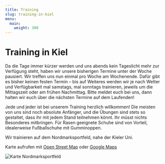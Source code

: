 ```yaml
---
title: Training
slug: training-in-kiel
menu:
  main:
    weight: 300
---
```


# Training in Kiel

Da die Tage immer kürzer werden
und uns abends kein Tageslicht mehr zur Verfügung steht,
haben wir unsere bisherigen Termine unter der Woche pausiert.
Wir treffen uns nun einmal pro Woche am Wochenende.
Dafür gibt es bisher keinen festen Termin –
bis auf Weiteres werden wir je nach Wetter und Verfügbarkeit
mal samstags, mal sonntags trainieren,
jeweils um die Mittagszeit oder am frühen Nachmittag.
Bitte meldet euch bei uns, 
dann halten wir euch über die nächsten Termine auf dem Laufenden!

Jede und jeder ist bei unserem Training herzlich willkommen!
Die meisten von uns sind noch absolute Anfänger,
und die Übungen sind stets so gestaltet,
dass ihr mit jedem Stand teilnehmen könnt.
Ihr müsst nichts Besonderes mitbringen.
Für Rasen geeignete Schuhe sind von Vorteil,
idealerweise Fußballschuhe mit Gumminoppen.

Wir trainieren auf dem Nordmarksportfeld,
nahe der Kieler Uni.

Karte aufrufen mit [Open Street Map](https://osm.org/go/0HsaQC7V?m=)
oder [Google Maps](https://goo.gl/maps/2CHFeakWwtCYmMzH8)

![Karte Nordmarksportfeld](/images/map_nordmarksportfeld.jpg)
